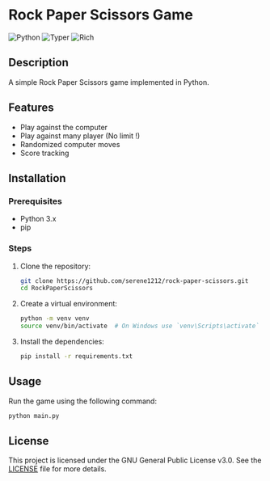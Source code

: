 # Rock Paper Scissors Game

<img src="https://img.shields.io/badge/Python-3.x-blue" alt="Python"></img> <img src="https://img.shields.io/badge/Typer-0.12.3-green" alt="Typer"></img> <img src="https://img.shields.io/badge/Rich-13.7.1-purple" alt="Rich"></img>

## Description
A simple Rock Paper Scissors game implemented in Python.

## Features
- Play against the computer
- Play against many player (No limit !)
- Randomized computer moves
- Score tracking

## Installation

### Prerequisites
- Python 3.x
- pip

### Steps
1. Clone the repository:
    ```sh
    git clone https://github.com/serene1212/rock-paper-scissors.git
    cd RockPaperScissors
    ```
2. Create a virtual environment:
    ```sh
    python -m venv venv
    source venv/bin/activate  # On Windows use `venv\Scripts\activate`
    ```
3. Install the dependencies:
    ```sh
    pip install -r requirements.txt
    ```

## Usage
Run the game using the following command:
```sh
python main.py
```
## License
This project is licensed under the GNU General Public License v3.0. See the [LICENSE](./LICENSE) file for more details.


